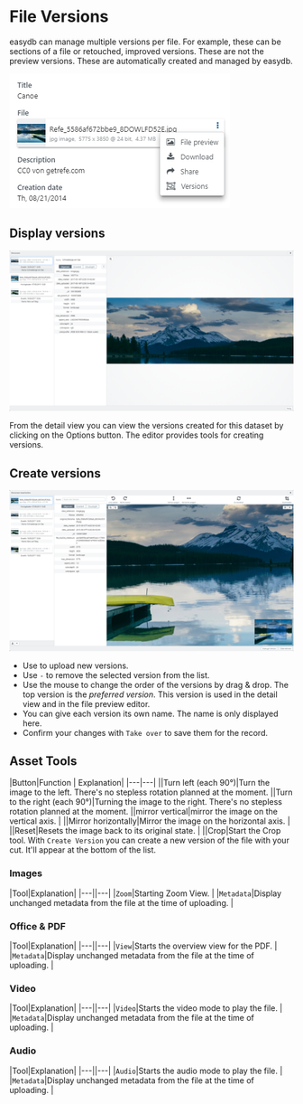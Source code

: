 # File Versions

easydb can manage multiple versions per file. For example, these can be sections of a file or retouched, improved versions. These are not the preview versions. These are automatically created and managed by easydb.

![](versions_menu_en.png)


## Display versions

![Displaying Versions](versionen_detail.png)

From the detail view you can view the versions created for this dataset by clicking on the <i class="fa fa-ellipsis-v"></i> Options button. The editor provides tools for creating versions.

## Create versions

![Show versions with zoom enabled](versionen_editor.png)

* Use <i class="fa fa-upload"></i> to upload new versions.
* Use <code class="button">-</code> to remove the selected version from the list.
* Use the mouse to change the order of the versions by drag & drop. The top version is the *preferred version*. This version is used in the detail view and in the file preview editor.
* You can give each version its own name. The name is only displayed here.
* Confirm your changes with <code class="button">Take over</code> to save them for the record.

## Asset Tools

|Button|Function | Explanation|
|---|---|
|<i class="fa fa-rotate-left"></i>|Turn left (each 90°)|Turn the image to the left. There's no stepless rotation planned at the moment.
|<i class="fa fa-rotate-right"></i>|Turn to the right (each 90°)|Turning the image to the right. There's no stepless rotation planned at the moment.
|<i class="fa fa-arrows-v"></i>|mirror vertical|mirror the image on the vertical axis. |
|<i class="fa fa-arrows-h"></i>|Mirror horizontally|Mirror the image on the horizontal axis. |
|<i class="fa fa fa-refresh"></i>|Reset|Resets the image back to its original state. |
|<i class="fa fa-crop"></i>|Crop|Start the Crop tool. With <code class="button">Create Version</code> you can create a new version of the file with your cut. It'll appear at the bottom of the list.


### Images

|Tool|Explanation|
|---||---|
|<code class="button">Zoom</code>|Starting Zoom View. |
|<code class="button">Metadata</code>|Display unchanged metadata from the file at the time of uploading. |

### Office & PDF

|Tool|Explanation|
|---||---|
|<code class="button">View</code>|Starts the overview view for the PDF. |
|<code class="button">Metadata</code>|Display unchanged metadata from the file at the time of uploading. |

### Video

|Tool|Explanation|
|---||---|
|<code class="button">Video</code>|Starts the video mode to play the file. |
|<code class="button">Metadata</code>|Display unchanged metadata from the file at the time of uploading. |

### Audio

|Tool|Explanation|
|---||---|
|<code class="button">Audio</code>|Starts the audio mode to play the file. |
|<code class="button">Metadata</code>|Display unchanged metadata from the file at the time of uploading. |

